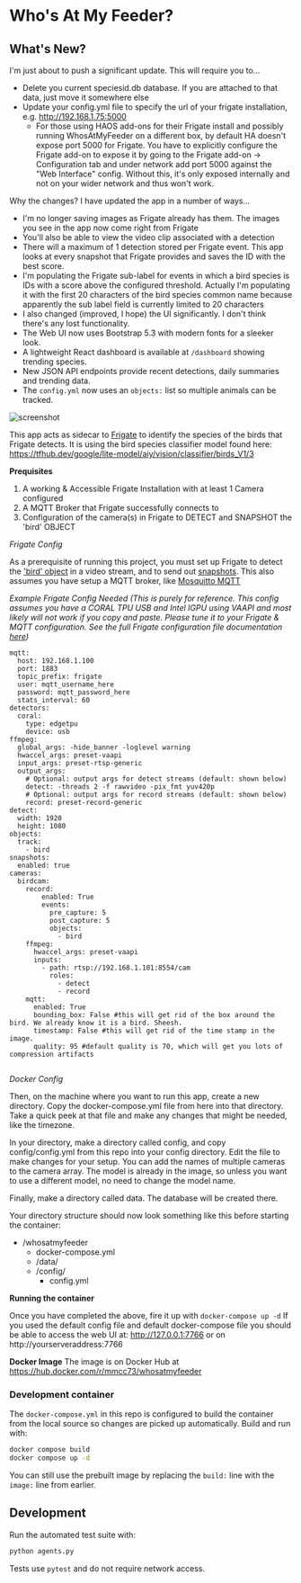 # Who's At My Feeder?
## What's New?
I'm just about to push a significant update. This will require you to...
* Delete you current speciesid.db database. If you are attached to that data, just move it somewhere else
* Update your config.yml file to specify the url of your frigate installation, e.g. http://192.168.1.75:5000
  * For those using HAOS add-ons for their Frigate install and possibly running WhosAtMyFeeder on a different box, by default HA doesn't expose port 5000 for Frigate. You have to explicitly configure the Frigate add-on to expose it by going to the Frigate add-on -> Configuration tab and under network add port 5000 against the "Web Interface" config. Without this, it's only exposed internally and not on your wider network and thus won't work.

Why the changes? I have updated the app in a number of ways...
* I'm no longer saving images as Frigate already has them. The images you see in the app now come right from Frigate
* You'll also be able to view the video clip associated with a detection
* There will a maximum of 1 detection stored per Frigate event. This app looks at every snapshot that Frigate provides and
saves the ID with the best score.
* I'm populating the Frigate sub-label for events in which a bird species is IDs with a score above the configured threshold.
Actually I'm populating it with the first 20 characters of the bird species common name because apparently the sub label
field is currently limited to 20 characters
* I also changed (improved, I hope) the UI significantly. I don't think there's any lost functionality.
* The Web UI now uses Bootstrap 5.3 with modern fonts for a sleeker look.
* A lightweight React dashboard is available at `/dashboard` showing trending species.
* New JSON API endpoints provide recent detections, daily summaries and trending data.
* The `config.yml` now uses an `objects:` list so multiple animals can be tracked.

![screenshot](screenshot2.jpg)

This app acts as sidecar to [Frigate](https://frigate.video/) to identify the species of
the birds that Frigate detects. It is using the bird species classifier model found here: https://tfhub.dev/google/lite-model/aiy/vision/classifier/birds_V1/3

**Prequisites**

1. A working & Accessible Frigate Installation with at least 1 Camera configured
2. A MQTT Broker that Frigate successfully connects to
3. Configuration of the camera(s) in Frigate to DETECT and SNAPSHOT the 'bird' OBJECT

*Frigate Config*

As a prerequisite of running this project, you must set up Frigate to detect the ['bird' object](https://docs.frigate.video/configuration/objects) in a video stream, and
to send out [snapshots](https://docs.frigate.video/configuration/snapshots). This also assumes you have setup a MQTT broker, like [Mosquitto MQTT](https://github.com/eclipse/mosquitto)

*Example Frigate Config Needed 
(This is purely for reference. This config assumes you have a CORAL TPU USB and Intel IGPU using VAAPI and most likely will not work if you copy and paste. Please tune it to your Frigate & MQTT configuration. See the full Frigate configuration file documentation [here](https://docs.frigate.video/configuration/))*

```
mqtt:
  host: 192.168.1.100
  port: 1883
  topic_prefix: frigate
  user: mqtt_username_here
  password: mqtt_password_here
  stats_interval: 60
detectors:
  coral:
    type: edgetpu
    device: usb
ffmpeg:
  global_args: -hide_banner -loglevel warning
  hwaccel_args: preset-vaapi
  input_args: preset-rtsp-generic
  output_args:
    # Optional: output args for detect streams (default: shown below)
    detect: -threads 2 -f rawvideo -pix_fmt yuv420p
    # Optional: output args for record streams (default: shown below)
    record: preset-record-generic
detect:
  width: 1920
  height: 1080
objects:
  track:
    - bird
snapshots:
  enabled: true
cameras:
  birdcam:
    record:
        enabled: True
        events:
          pre_capture: 5
          post_capture: 5
          objects:
            - bird
    ffmpeg:
      hwaccel_args: preset-vaapi
      inputs:
        - path: rtsp://192.168.1.101:8554/cam
          roles:
            - detect
            - record
    mqtt:
      enabled: True
      bounding_box: False #this will get rid of the box around the bird. We already know it is a bird. Sheesh.
      timestamp: False #this will get rid of the time stamp in the image. 
      quality: 95 #default quality is 70, which will get you lots of compression artifacts
      
```

*Docker Config*

Then, on the machine where you want to run this app, create a new directory. Copy
the docker-compose.yml file from here into that directory. Take a quick peek
at that file and make any changes that might be needed, like the timezone.

In your directory, make a directory called config, and copy config/config.yml from this repo
into your config directory. Edit the file to make changes for your setup. You can add the names
of multiple cameras to the camera array. The model is already
in the image, so unless you want to use a different model, no need to change the
model name.

Finally, make a directory called data. The database will be created there.

Your directory structure should now look something like this before starting the container:
* /whosatmyfeeder
    * docker-compose.yml
    * /data/
    * /config/
        * config.yml

**Running the container**

Once you have completed the above, fire it up with `docker-compose up -d` 
If you used the default config file and default docker-compose file you should be able to access the web UI at: 
http://127.0.0.1:7766 or on http://yourserveraddress:7766

**Docker Image**
The image is on Docker Hub at https://hub.docker.com/r/mmcc73/whosatmyfeeder

### Development container

The `docker-compose.yml` in this repo is configured to build the container from
the local source so changes are picked up automatically. Build and run with:

```bash
docker compose build
docker compose up -d
```

You can still use the prebuilt image by replacing the `build:` line with the
`image:` line from earlier.

## Development

Run the automated test suite with:

```bash
python agents.py
```

Tests use `pytest` and do not require network access.
